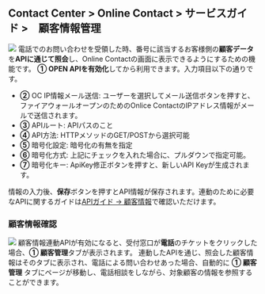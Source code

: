 ## Contact Center > Online Contact > サービスガイド >　顧客情報管理

![](http://static.toastoven.net/prod_contact_center/ja/2.2.7-(1)_ja.png)
電話でのお問い合わせを受領した時、番号に該当するお客様側の**顧客データ**を**APIに通じて照会**し、Online Contactの画面に表示できるようにするための機能です。
**① OPEN APIを有効化**してから利用できます。入力項目以下の通りです。

-	**②** OC IP情報メール送信: ユーザーを選択してメール送信ボタンを押すと、ファイアウォールオープンのためのOnlice ContactのIPアドレス情報がメールで送信されます。
-	**③** APIルート: APIパスのこと
-	**④** API方法: HTTPメソッドのGET/POSTから選択可能
-	**⑤** 暗号化設定: 暗号化の有無を指定
-	**⑥** 暗号化方式: 上記にチェックを入れた場合に、プルダウンで指定可能。
-	**⑦** 暗号化キー: ApiKey修正ボタンを押すと、新しいAPI Keyが生成されます。

情報の入力後、**保存**ボタンを押すとAPI情報が保存されます。連動のために必要なAPIに関するガイドは[APIガイド → 顧客情報](https://docs.toast.com/ja/Contact%20Center/ja/online-contact-api-guide-openapi-customer-data/)で確認いただけます。

### 顧客情報確認
![](http://static.toastoven.net/prod_contact_center/ja/2.2.7-(2)_ja.png)
顧客情報連動APIが有効になると、受付窓口が**電話**のチケットをクリックした場合、**① 顧客管理**タブが表示されます。
連動したAPIを通じ、照会した顧客情報はそのタブに表示され、電話による問い合わせあった場合、自動的に **① 顧客管理** タブにページが移動し、電話相談をしながら、対象顧客の情報を参照することができます。
